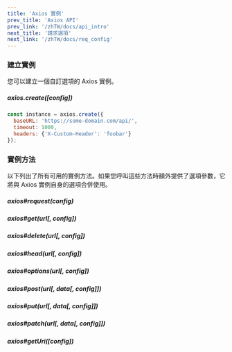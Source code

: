 ```yaml
---
title: 'Axios 實例'
prev_title: 'Axios API'
prev_link: '/zhTW/docs/api_intro'
next_title: '請求選項'
next_link: '/zhTW/docs/req_config'
---
```


### 建立實例

您可以建立一個自訂選項的 Axios 實例。

##### axios.create([config])

```js
const instance = axios.create({
  baseURL: 'https://some-domain.com/api/',
  timeout: 1000,
  headers: {'X-Custom-Header': 'foobar'}
});
```

### 實例方法

以下列出了所有可用的實例方法。如果您呼叫這些方法時額外提供了選項參數，它將與 Axios 實例自身的選項合併使用。

##### axios#request(config)
##### axios#get(url[, config])
##### axios#delete(url[, config])
##### axios#head(url[, config])
##### axios#options(url[, config])
##### axios#post(url[, data[, config]])
##### axios#put(url[, data[, config]])
##### axios#patch(url[, data[, config]])
##### axios#getUri([config])